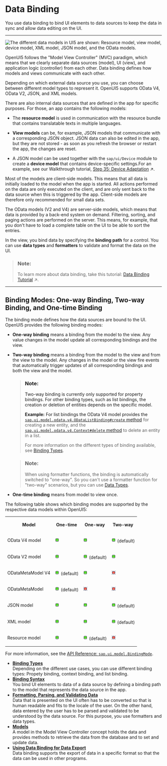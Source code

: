 <!-- loio68b9644a253741e8a4b9e4279a35c247 -->

# Data Binding

You use data binding to bind UI elements to data sources to keep the data in sync and allow data editing on the UI.

***

![The different data models in UI5 are shown: Resource model, view model, device model, XML model, JSON model, and the
							OData models.](images/loio544b09736447477198202b636048bab8_LowRes.png)

OpenUI5 follows the "Model View Controller" \(MVC\) paradigm, which means that we clearly separate data sources \(model\), UI \(view\), and application logic \(controller\) from each other. Data binding defines how models and views communicate with each other.

Depending on which external data source you use, you can choose between different model types to represent it. OpenUI5 supports OData V4, OData V2, JSON, and XML models.

There are also internal data sources that are defined in the app for specific purposes. For those, an app contains the following models:

-   The **resource model** is used in communication with the resource bundle that contains translatable texts in multiple languages.

-   **View models** can be, for example, JSON models that communicate with a corresponding JSON object. JSON data can also be edited in the app, but they are not stored - as soon as you refresh the browser or restart the app, the changes are reset.

-   A JSON model can be used together with the `sap/ui/Device` module to create a **device model** that contains device-specific settings.For an example, see our Walkthrough tutorial, [Step 35: Device Adaptation](https://help.sap.com/viewer/93953b95df5f4e938c8eb421cef56319/1.138_SAPUI5_ABAP/en-US/d63a15e5eebb45cdada317bae5f45bc2.html "We now configure the visibility and properties of controls based on the device that we run the application on. By making use of the sap.ui.Device API and defining a device model we will make the app look great on many devices.") :arrow_upper_right:.


Most of the models are client-side models. This means that all data is initially loaded to the model when the app is started. All actions performed on the data are only executed on the client, and are only sent back to the data source when this is triggered by the app. Client-side models are therefore only recommended for small data sets.

The OData models \(V2 and V4\) are server-side models, which means that data is provided by a back-end system on demand. Filtering, sorting, and paging actions are performed on the server. This means, for example, that you don't have to load a complete table on the UI to be able to sort the entries.

In the view, you bind data by specifying the **binding path** for a control. You can use **data types** and **formatters** to validate and format the data on the UI.

> ### Note:  
> To learn more about data binding, take this tutorial: [Data Binding Tutorial](https://help.sap.com/viewer/93953b95df5f4e938c8eb421cef56319/1.138_SAPUI5_ABAP/en-US/e5310932a71f42daa41f3a6143efca9c.html "In this tutorial, we explain the concepts of data binding in SAPUI5.") :arrow_upper_right:.

***

<a name="loio68b9644a253741e8a4b9e4279a35c247__section_BindingModes"/>

## Binding Modes: One-way Binding, Two-way Binding, and One-time Binding

The binding mode defines how the data sources are bound to the UI. OpenUI5 provides the following binding modes:

-   **One-way binding** means a binding from the model to the view. Any value changes in the model update all corresponding bindings and the view.

-   **Two-way binding** means a binding from the model to the view and from the view to the model. Any changes in the model or the view fire events that automatically trigger updates of all corresponding bindings and both the view and the model.

    > ### Note:  
    > Two-way binding is currently only supported for property bindings. For other binding types, such as list bindings, the creation or deletion of entities depends on the specific model.
    > 
    > **Example:** For list bindings the OData V4 model provides the [`sap.ui.model.odata.v4.ODataListBinding#create` method](https://ui5.sap.com/#/api/sap.ui.model.odata.v4.ODataListBinding/methods/create) for creating a new entity, and the [`sap.ui.model.odata.v4.Context#delete` method](https://ui5.sap.com/#/api/sap.ui.model.odata.v4.Context/methods/delete) to delete an entity in a list. 
    > 
    > For more information on the different types of binding available, see [Binding Types](binding-types-91f0d8a.md).

    > ### Note:  
    > When using formatter functions, the binding is automatically switched to "one-way". So you can't use a formatter function for "two-way" scenarios, but you can use [Data Types](formatting-parsing-and-validating-data-07e4b92.md#loio07e4b920f5734fd78fdaa236f26236d8__section_DataTypes).

-   **One-time binding** means from model to view once.


The following table shows which binding modes are supported by the respective data models within OpenUI5:


<table>
<tr>
<th valign="top">

Model

</th>
<th valign="top">

One-time

</th>
<th valign="top">

One-way

</th>
<th valign="top">

Two-way

</th>
</tr>
<tr>
<td valign="top">

OData V4 model

</td>
<td valign="top">

![Supported](../02_Read-Me-First/images/loio3cb17ee88aed44d2bf1d14b97728c709_LowRes.gif)

</td>
<td valign="top">

![Supported](../02_Read-Me-First/images/loio3cb17ee88aed44d2bf1d14b97728c709_LowRes.gif)

</td>
<td valign="top">

![Supported](../02_Read-Me-First/images/loio3cb17ee88aed44d2bf1d14b97728c709_LowRes.gif) \(default\)

</td>
</tr>
<tr>
<td valign="top">

OData V2 model

</td>
<td valign="top">

![Supported](../02_Read-Me-First/images/loio3cb17ee88aed44d2bf1d14b97728c709_LowRes.gif)

</td>
<td valign="top">

![Supported](../02_Read-Me-First/images/loio3cb17ee88aed44d2bf1d14b97728c709_LowRes.gif) \(default\)

</td>
<td valign="top">

![Supported](../02_Read-Me-First/images/loio3cb17ee88aed44d2bf1d14b97728c709_LowRes.gif)

</td>
</tr>
<tr>
<td valign="top">

ODataMetaModel V4

</td>
<td valign="top">

![Supported](../02_Read-Me-First/images/loio3cb17ee88aed44d2bf1d14b97728c709_LowRes.gif) \(default\)

</td>
<td valign="top">

![Supported](../02_Read-Me-First/images/loio3cb17ee88aed44d2bf1d14b97728c709_LowRes.gif)

</td>
<td valign="top">

![Not supported](../02_Read-Me-First/images/loio5befb5af20ed42fd9052a99014d953a3_LowRes.gif)

</td>
</tr>
<tr>
<td valign="top">

ODataMetaModel

</td>
<td valign="top">

![Supported](../02_Read-Me-First/images/loio3cb17ee88aed44d2bf1d14b97728c709_LowRes.gif) \(default\)

</td>
<td valign="top">

![Not supported](../02_Read-Me-First/images/loio5befb5af20ed42fd9052a99014d953a3_LowRes.gif)

</td>
<td valign="top">

![Not supported](../02_Read-Me-First/images/loio5befb5af20ed42fd9052a99014d953a3_LowRes.gif)

</td>
</tr>
<tr>
<td valign="top">

JSON model

</td>
<td valign="top">

![Supported](../02_Read-Me-First/images/loio3cb17ee88aed44d2bf1d14b97728c709_LowRes.gif)

</td>
<td valign="top">

![Supported](../02_Read-Me-First/images/loio3cb17ee88aed44d2bf1d14b97728c709_LowRes.gif)

</td>
<td valign="top">

![Supported](../02_Read-Me-First/images/loio3cb17ee88aed44d2bf1d14b97728c709_LowRes.gif) \(default\)

</td>
</tr>
<tr>
<td valign="top">

XML model

</td>
<td valign="top">

![Supported](../02_Read-Me-First/images/loio3cb17ee88aed44d2bf1d14b97728c709_LowRes.gif)

</td>
<td valign="top">

![Supported](../02_Read-Me-First/images/loio3cb17ee88aed44d2bf1d14b97728c709_LowRes.gif)

</td>
<td valign="top">

![Supported](../02_Read-Me-First/images/loio3cb17ee88aed44d2bf1d14b97728c709_LowRes.gif) \(default\)

</td>
</tr>
<tr>
<td valign="top">

Resource model

</td>
<td valign="top">

![Supported](../02_Read-Me-First/images/loio3cb17ee88aed44d2bf1d14b97728c709_LowRes.gif)

</td>
<td valign="top">

![Supported](../02_Read-Me-First/images/loio3cb17ee88aed44d2bf1d14b97728c709_LowRes.gif) \(default\)

</td>
<td valign="top">

![Not supported](../02_Read-Me-First/images/loio5befb5af20ed42fd9052a99014d953a3_LowRes.gif)

</td>
</tr>
</table>

For more information, see the [API Reference: `sap.ui.model.BindingMode`](https://ui5.sap.com/#/api/sap.ui.model.BindingMode). 

-   **[Binding Types](binding-types-91f0d8a.md "Depending on the different use cases, you can use different binding types: Propety
		binding, context binding, and list binding.")**  
Depending on the different use cases, you can use different binding types: Propety binding, context binding, and list binding.
-   **[Binding Syntax](binding-syntax-e2e6f41.md "You bind UI elements to data of a data source by defining a binding path to the model
		that represents the data source in the app.")**  
You bind UI elements to data of a data source by defining a binding path to the model that represents the data source in the app.
-   **[Formatting, Parsing, and Validating Data](formatting-parsing-and-validating-data-07e4b92.md "Data that is presented on the UI often has to be converted so that is human readable
        and fits to the locale of the user. On the other hand, data entered by the user has to be
        parsed and validated to be understood by the data source. For this purpose, you use
        formatters and data types.")**  
Data that is presented on the UI often has to be converted so that is human readable and fits to the locale of the user. On the other hand, data entered by the user has to be parsed and validated to be understood by the data source. For this purpose, you use formatters and data types.
-   **[Models](models-e1b6259.md "A model in the Model View Controller concept holds the data and provides methods to
		retrieve the data from the database and to set and update data.")**  
A model in the Model View Controller concept holds the data and provides methods to retrieve the data from the database and to set and update data.
-   **[Using Data Binding for Data Export](using-data-binding-for-data-export-f1ee7a8.md "Data binding supports the export of data in a specific format so that the data can be
        used in other programs.")**  
Data binding supports the export of data in a specific format so that the data can be used in other programs.

